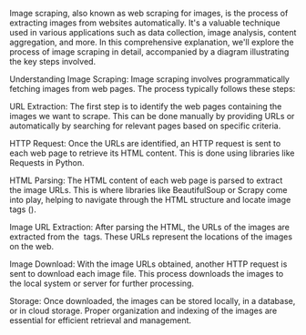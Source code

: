 Image scraping, also known as web scraping for images, is the process of extracting images from websites automatically. It's a valuable technique used in various applications such as data collection, image analysis, content aggregation, and more. In this comprehensive explanation, we'll explore the process of image scraping in detail, accompanied by a diagram illustrating the key steps involved.

Understanding Image Scraping:
Image scraping involves programmatically fetching images from web pages. The process typically follows these steps:

URL Extraction: The first step is to identify the web pages containing the images we want to scrape. This can be done manually by providing URLs or automatically by searching for relevant pages based on specific criteria.

HTTP Request: Once the URLs are identified, an HTTP request is sent to each web page to retrieve its HTML content. This is done using libraries like Requests in Python.

HTML Parsing: The HTML content of each web page is parsed to extract the image URLs. This is where libraries like BeautifulSoup or Scrapy come into play, helping to navigate through the HTML structure and locate image tags (<img>).

Image URL Extraction: After parsing the HTML, the URLs of the images are extracted from the <img> tags. These URLs represent the locations of the images on the web.

Image Download: With the image URLs obtained, another HTTP request is sent to download each image file. This process downloads the images to the local system or server for further processing.

Storage: Once downloaded, the images can be stored locally, in a database, or in cloud storage. Proper organization and indexing of the images are essential for efficient retrieval and management.
